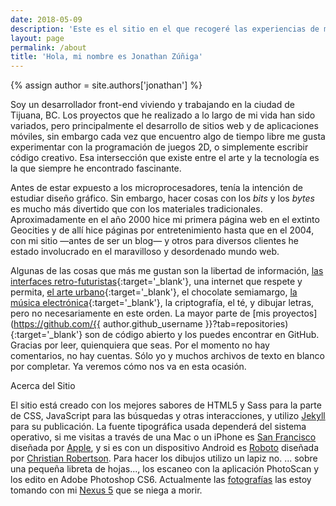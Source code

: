 ```yaml
---
date: 2018-05-09
description: 'Este es el sitio en el que recogeré las experiencias de mi vida diaria. Si quieres saber por qué hice este sitio puedes leer  <a href="#!">el primer artículo</a> y si te preguntas quién soy ahí va algo de información.'
layout: page
permalink: /about
title: 'Hola, mi nombre es Jonathan Zúñiga'
---
```


{% assign author = site.authors['jonathan'] %}

Soy un desarrollador front-end viviendo y trabajando en la ciudad de Tijuana, BC. Los proyectos que he realizado a lo largo de mi vida han sido variados, pero principalmente el desarrollo de sitios web y de aplicaciones móviles, sin embargo cada vez que encuentro algo de tiempo libre me gusta experimentar con la programación de juegos 2D, o simplemente escribir código creativo. Esa intersección que existe entre el arte y la tecnología es la que siempre he encontrado fascinante.

Antes de estar expuesto a los microprocesadores, tenía la intención de estudiar diseño gráfico. Sin embargo, hacer cosas con los *bits* y los *bytes* es mucho más divertido que con los materiales tradicionales. Aproximadamente en el año 2000 hice mi primera página web en el extinto Geocities y de allí hice páginas por entretenimiento hasta que en el 2004, con mi sitio —antes de ser un blog— y otros para diversos clientes he estado involucrado en el maravilloso y desordenado mundo web.

Algunas de las cosas que más me gustan son la libertad de información, [las interfaces retro-futuristas](https://www.youtube.com/watch?v=2ywWFvjE-yU){:target='_blank'}, una internet que respete y permita, [el arte urbano](https://www.youtube.com/watch?v=gmu_RByhlGw){:target='_blank'}, el chocolate semiamargo, [la música electrónica](https://www.youtube.com/watch?v=RbxZmcQWWgE){:target='_blank'}, la criptografía, el té, y dibujar letras, pero no necesariamente en este orden. La mayor parte de [mis proyectos](https://github.com/{{ author.github_username }}?tab=repositories){:target='_blank'} son de código abierto y los puedes encontrar en GitHub. Gracias por leer, quienquiera que seas. Por el momento no hay comentarios, no hay cuentas. Sólo yo y muchos archivos de texto en blanco por completar. Ya veremos cómo nos va en esta ocasión.

<p class="h6 smcaps tt-uppercase ta-center">Acerca del Sitio</p>

<p class="md-cols-2 fs-sm">
	El sitio está creado con los mejores sabores de HTML5 y Sass para la parte de CSS, JavaScript para las búsquedas y otras interacciones, y utilizo <a href="https://jekyllrb.com/" target="_blank">Jekyll</a> para su publicación. La fuente tipográfica usada dependerá del sistema operativo, si me visitas a través de una Mac o un iPhone es <a href="https://developer.apple.com/fonts/">San Francisco</a> diseñada por <a href="https://www.apple.com/">Apple</a>, y si es con un dispositivo Android es <a href="https://fonts.google.com/specimen/Roboto" target="_blank">Roboto</a> diseñada por <a href="http://christianrobertson.com/" target="_blank">Christian Robertson</a>. Para hacer los dibujos utilizo un lapiz no. ... sobre una pequeña libreta de hojas..., los escaneo con la aplicación PhotoScan y los edito en Adobe Photoshop CS6. Actualmente las <a href="https://www.flickr.com/photos/{{ author.flickr_username }}" target="_blank">fotografías</a> las estoy tomando con mi <a href="https://web.archive.org/web/20150905053915/http://www.google.com/nexus/5/" target="_blank">Nexus 5</a> que se niega a morir.
</p>

